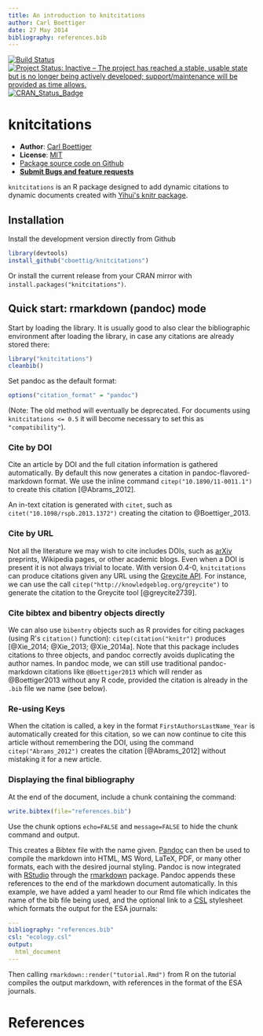 ```yaml
---
title: An introduction to knitcitations
author: Carl Boettiger
date: 27 May 2014
bibliography: references.bib
---
```


[![Build Status](https://travis-ci.org/cboettig/knitcitations.svg?branch=master)](https://travis-ci.org/cboettig/knitcitations)
[![Project Status: Inactive – The project has reached a stable, usable state but is no longer being actively developed; support/maintenance will be provided as time allows.](http://www.repostatus.org/badges/latest/inactive.svg)](http://www.repostatus.org/#inactive)
[![CRAN_Status_Badge](http://www.r-pkg.org/badges/version/knitcitations)](https://cran.r-project.org/package=knitcitations)

<!--
%\VignetteEngine{knitr::rmarkdown}
%\VignetteIndexEntry{An introduction to knitcitations}
-->

<!--
[![Build Status](https://travis-ci.org/cboettig/knitcitations.png)](https://travis-ci.org/cboettig/knitcitations)
-->


knitcitations
=============



- **Author**: [Carl Boettiger](http://www.carlboettiger.info/)
- **License**: [MIT](http://opensource.org/licenses/MIT)
- [Package source code on Github](https://github.com/cboettig/knitcitations)
- [**Submit Bugs and feature requests**](https://github.com/cboettig/knitcitations/issues)


`knitcitations` is an R package designed to add dynamic citations to dynamic documents created with [Yihui's knitr package](https://github.com/yihui/knitr).



Installation 
------------

Install the development version directly from Github 

```r
library(devtools)
install_github("cboettig/knitcitations")
```

Or install the current release from your CRAN mirror with `install.packages("knitcitations")`.  


Quick start: rmarkdown (pandoc) mode
------------------------------------

Start by loading the library.  It is usually good to also clear the bibliographic environment after loading the library, in case any citations are already stored there:  


```r
library("knitcitations")
cleanbib()
```

Set pandoc as the default format:


```r
options("citation_format" = "pandoc")
```

(Note: The old method will eventually be deprecated.  For documents using `knitcitations <= 0.5` it will become necessary to set this as `"compatibility"`).  

### Cite by DOI

Cite an article by DOI and the full citation information is gathered automatically. By default this now generates a citation in pandoc-flavored-markdown format. We use the inline command `citep("10.1890/11-0011.1")` to create this citation [@Abrams_2012].  

An in-text citation is generated with `citet`, such as `citet("10.1098/rspb.2013.1372")` creating the citation to @Boettiger_2013.  


### Cite by URL

Not all the literature we may wish to cite includes DOIs, such as [arXiv](http://arxiv.org) preprints, Wikipedia pages, or other academic blogs.  Even when a DOI is present it is not always trivial to locate.  With version 0.4-0, `knitcitations` can produce citations given any URL using the [Greycite API](http://greycite.knowledgeblog.org). For instance, we can use the call `citep("http://knowledgeblog.org/greycite")` to generate the citation to the Greycite tool [@greycite2739].  

### Cite bibtex and bibentry objects directly 

We can also use `bibentry` objects such as R provides for citing packages (using R's `citation()` function): `citep(citation("knitr")` produces [@Xie_2014; @Xie_2013; @Xie_2014a].  Note that this package includes citations to three objects, and pandoc correctly avoids duplicating the author names.  In pandoc mode, we can still use traditional pandoc-markdown citations like `@Boettiger2013` which will render as @Boettiger2013 without any R code, provided the citation is already in the `.bib` file we name (see below).


### Re-using Keys

When the citation is called, a key in the format `FirstAuthorsLastName_Year` is automatically created for this citation, so we can now continue to cite this article without remembering the DOI, using the command `citep("Abrams_2012")` creates the citation [@Abrams_2012] without mistaking it for a new article.  






### Displaying the final bibliography

At the end of the document, include a chunk containing the command:


```r
write.bibtex(file="references.bib")
```

Use the chunk options `echo=FALSE` and `message=FALSE` to hide the chunk command and output.  

This creates a Bibtex file with the name given.  [Pandoc](http://johnmacfarlane.net/pandoc) can then be used to compile the markdown into HTML, MS Word, LaTeX, PDF, or many other formats, each with the desired journal styling. Pandoc is now integrated with [RStudio](http://rstudio.com) through the [rmarkdown](http://rmarkdown.rstudio.com) package.  Pandoc appends these references to the end of the markdown document automatically.  In this example, we have added a yaml header to our Rmd file which indicates the name of the bib file being used, and the optional link to a [CSL](https://github.com/citation-style-language/styles) stylesheet which formats the output for the ESA journals:

```yaml
---
bibliography: "references.bib"
csl: "ecology.csl"
output:
  html_document
---
```


Then calling `rmarkdown::render("tutorial.Rmd")` from R on the tutorial compiles the output markdown, with references in the format of the ESA journals.  

# References













